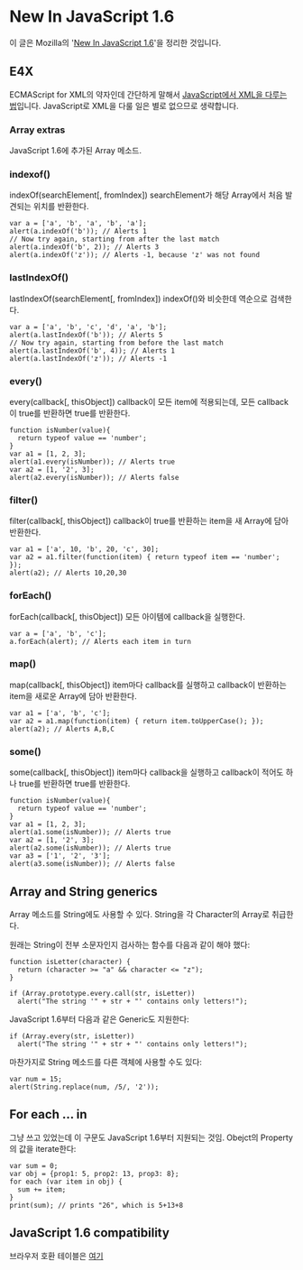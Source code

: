 # New In JavaScript 1.6

이 글은 Mozilla의 '[New In JavaScript 1.6][]'을 정리한 것입니다.

[New In JavaScript 1.6]: https://developer.mozilla.org/en/JavaScript/New_in_JavaScript/1.6

## E4X

ECMAScript for XML의 약자인데 간단하게 말해서 [JavaScript에서 XML을 다루는 법](https://developer.mozilla.org/En/E4X/Processing_XML_with_E4X)입니다. JavaScript로 XML을 다룰 일은 별로 없으므로 생략합니다.

### Array extras

JavaScript 1.6에 추가된 Array 메소드.

### indexof()

indexOf(searchElement[, fromIndex]) searchElement가 해당 Array에서 처음 발견되는 위치를 반환한다.

    var a = ['a', 'b', 'a', 'b', 'a'];
    alert(a.indexOf('b')); // Alerts 1
    // Now try again, starting from after the last match
    alert(a.indexOf('b', 2)); // Alerts 3
    alert(a.indexOf('z')); // Alerts -1, because 'z' was not found

### lastIndexOf()

lastIndexOf(searchElement[, fromIndex]) indexOf()와 비슷한데 역순으로 검색한다.

    var a = ['a', 'b', 'c', 'd', 'a', 'b'];
    alert(a.lastIndexOf('b')); // Alerts 5
    // Now try again, starting from before the last match
    alert(a.lastIndexOf('b', 4)); // Alerts 1
    alert(a.lastIndexOf('z')); // Alerts -1

### every()

every(callback[, thisObject]) callback이 모든 item에 적용되는데, 모든 callback이 true를 반환하면 true를 반환한다.

    function isNumber(value){
      return typeof value == 'number';
    }
    var a1 = [1, 2, 3];
    alert(a1.every(isNumber)); // Alerts true
    var a2 = [1, '2', 3];
    alert(a2.every(isNumber)); // Alerts false

### filter()

filter(callback[, thisObject]) callback이 true를 반환하는 item을 새 Array에 담아 반환한다.

    var a1 = ['a', 10, 'b', 20, 'c', 30];
    var a2 = a1.filter(function(item) { return typeof item == 'number'; });
    alert(a2); // Alerts 10,20,30

### forEach()

forEach(callback[, thisObject]) 모든 아이템에 callback을 실행한다.

    var a = ['a', 'b', 'c'];
    a.forEach(alert); // Alerts each item in turn

### map()

map(callback[, thisObject]) item마다 callback를 실행하고 callback이 반환하는 item을 새로운 Array에 담아 반환한다.

    var a1 = ['a', 'b', 'c'];
    var a2 = a1.map(function(item) { return item.toUpperCase(); });
    alert(a2); // Alerts A,B,C

### some()

some(callback[, thisObject]) item마다 callback을 실행하고 callback이 적어도 하나 true를 반환하면 true를 반환한다.

    function isNumber(value){
      return typeof value == 'number';
    }
    var a1 = [1, 2, 3];
    alert(a1.some(isNumber)); // Alerts true
    var a2 = [1, '2', 3];
    alert(a2.some(isNumber)); // Alerts true
    var a3 = ['1', '2', '3'];
    alert(a3.some(isNumber)); // Alerts false

## Array and String generics

Array 메소드를 String에도 사용할 수 있다. String을 각 Character의 Array로 취급한다.

원래는 String이 전부 소문자인지 검사하는 함수를 다음과 같이 해야 했다:

    function isLetter(character) {
      return (character >= "a" && character <= "z");
    }

    if (Array.prototype.every.call(str, isLetter))
      alert("The string '" + str + "' contains only letters!");

JavaScript 1.6부터 다음과 같은 Generic도 지원한다:

    if (Array.every(str, isLetter))
      alert("The string '" + str + "' contains only letters!");

마찬가지로 String 메소드를 다른 객체에 사용할 수도 있다:

    var num = 15;
    alert(String.replace(num, /5/, '2'));

## For each … in

그냥 쓰고 있었는데 이 구문도 JavaScript 1.6부터 지원되는 것임. Obejct의 Property의 값을 iterate한다:

    var sum = 0;
    var obj = {prop1: 5, prop2: 13, prop3: 8};
    for each (var item in obj) {
      sum += item;
    }
    print(sum); // prints "26", which is 5+13+8

## JavaScript 1.6 compatibility

브라우저 호환 테이블은 [여기](http://robertnyman.com/javascript/#javascript-1-6-compatibility)
